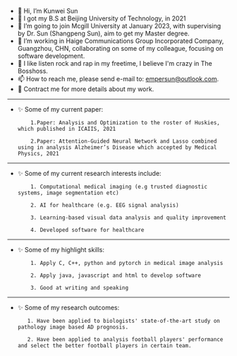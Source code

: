 - 👋 Hi, I’m Kunwei Sun
- 📰 I got my B.S at Beijing University of Technology, in 2021
- 👀 I’m going to join Mcgill University at January 2023, with supervising by Dr. Sun (Shangpeng Sun), aim to get my Master degree.
- 💞️ I’m working in Haige Communications Group Incorporated Company, Guangzhou, CHN, collaborating on some of my colleague, focusing on software development. 
- 🎵 I like listen rock and rap in my freetime, I believe I'm crazy in The Bosshoss.
- 📫 How to reach me, please send e-mail to: empersun@outlook.com.
- 🌱 Contract me for more details about my work.
---------------------------------------------------------------------------------------------------------------------------------------------------------------------------------
- ✨ Some of my current paper:

          1.Paper: Analysis and Optimization to the roster of Huskies, which published in ICAIIS, 2021

          2.Paper: Attention-Guided Neural Network and Lasso combined using in analysis Alzheimer’s Disease which accepted by Medical Physics, 2021
---------------------------------------------------------------------------------------------------------------------------------------------------------------------------------
- ✨ Some of my current research interests include:

          1. Computational medical imaging (e.g trusted diagnostic systems, image segmentation etc)
          
          2. AI for healthcare (e.g. EEG signal analysis)
          
          3. Learning-based visual data analysis and quality improvement

          4. Developed software for healthcare 
---------------------------------------------------------------------------------------------------------------------------------------------------------------------------------
- ✨ Some of my highlight skills: 

          1. Apply C, C++, python and pytorch in medical image analysis
          
          2. Apply java, javascript and html to develop software
          
          3. Good at writing and speaking
---------------------------------------------------------------------------------------------------------------------------------------------------------------------------------
- ✨ Some of my research outcomes:
         
         1. Have been applied to biologists' state-of-the-art study on pathology image based AD prognosis.
          
         2. Have been applied to analysis football players' performance and select the better football players in certain team.

              
<!---
empersun/empersun is a ✨ special ✨ repository because its `README.md` (this file) appears on your GitHub profile.
You can click the Preview link to take a look at your changes.

--->
